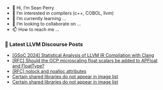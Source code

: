 - 👋 Hi, I’m Sean Perry
- 👀 I’m interested in compilers (c++, COBOL, llvm)
- 🌱 I’m currently learning ...
- 💞️ I’m looking to collaborate on ...
- 📫 How to reach me ...

<!---
s66perry/s66perry is a ✨ special ✨ repository because its `README.md` (this file) appears on your GitHub profile.
You can click the Preview link to take a look at your changes.
--->
### 📕 Latest LLVM Discourse Posts

<!-- DISCOURSE-LLVM:START -->
- [[GSoC 2024] Statistical Analysis of LLVM IR Compilation with Clang](https://discourse.llvm.org/t/gsoc-2024-statistical-analysis-of-llvm-ir-compilation-with-clang/77532#post_1)
- [[RFC] Should the OCP microscaling float scalars be added to APFloat and FloatType?](https://discourse.llvm.org/t/rfc-should-the-ocp-microscaling-float-scalars-be-added-to-apfloat-and-floattype/77530#post_1)
- [[RFC] nolock and noalloc attributes](https://discourse.llvm.org/t/rfc-nolock-and-noalloc-attributes/76837?page=3#post_51)
- [Certain shared libraries do not appear in image list](https://discourse.llvm.org/t/certain-shared-libraries-do-not-appear-in-image-list/77528#post_3)
- [Certain shared libraries do not appear in image list](https://discourse.llvm.org/t/certain-shared-libraries-do-not-appear-in-image-list/77528#post_2)
<!-- DISCOURSE-LLVM:END -->
